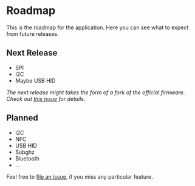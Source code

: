 # Roadmap

This is the roadmap for the application.
Here you can see what to expect from future releases.

## Next Release

* SPI
* I2C
* Maybe USB HID

_The next release might takes the form of a fork of the official firmware._
_Check out [this issue](https://github.com/ofabel/mp-flipper/issues/4) for details._

## Planned

* I2C
* NFC
* USB HID
* Subghz
* Bluetooth
* ...

Feel free to [file an issue](https://www.github.com/ofabel/mp-flipper/issues), if you miss any particular feature.
